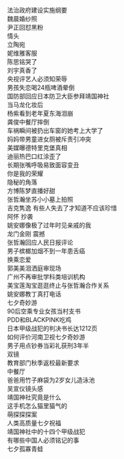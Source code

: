 法治政府建设实施纲要  
魏晨婚纱照  
尹正回怼黑粉  
情头  
立陶宛  
妮维雅客服  
陈思铭哭了  
刘宇真香了  
央视评艺人必须知荣辱  
男孩失恋喝24瓶啤酒晕倒  
国防部回应日本防卫大臣参拜靖国神社  
当马龙化妆后  
杨紫看到老年夏东海泪崩  
龚俊中餐厅摔倒  
车祸瞬间被扔出车窗的她考上大学了  
妈妈带男童进女厕被斥责引冲突  
美媒曝德特里克堡真相  
迪丽热巴口红涂歪了  
长期张嘴呼吸易致面容变丑  
你是我的荣耀  
隐秘的角落  
方博陈梦直播好甜  
张哲瀚坐苏小小墓上拍照  
吉克隽逸 有些人失去了才知道不应该珍惜  
阿怀 抄袭  
姚安娜像极了过年时见亲戚的我  
龙门金刚 震撼  
张哲瀚回应人民日报评论  
男子槟榔加烟不到一年患舌癌  
换乘恋爱  
郭美美泪洒庭审现场  
广州不再审批学科类培训机构  
美宝莲淘宝逛逛终止与张哲瀚合作关系  
姚安娜教丁真打电话  
七夕奇妙游  
90后空乘专业女孩当村支书  
PDD和BLACKPINK吃鸡  
日本甲级战犯的判决书长达1212页  
如何评价河南卫视七夕奇妙游  
男子用点钞券当彩礼获刑3年半  
双镜  
教育部门秋季返校最新要求  
中餐厅  
爸爸用竹子麻袋为2岁女儿造泳池  
吴宣仪镜头感  
靖国神社究竟是什么  
这手机怎么猫里猫气的  
萌探探探案  
人类高质量七夕祝福  
靖国神社中的十四个甲级战犯  
有哪些中国人必须铭记的事  
七夕孤寡青蛙  
